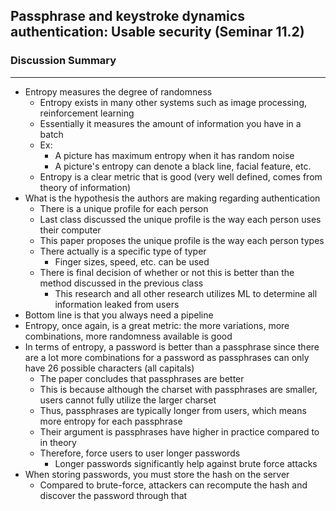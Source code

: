 ## Passphrase and keystroke dynamics authentication: Usable security (Seminar 11.2)

### Discussion Summary

---
- Entropy measures the degree of randomness
  - Entropy exists in many other systems such as image processing, reinforcement learning
  - Essentially it measures the amount of information you have in a batch
  - Ex:
    - A picture has maximum entropy when it has random noise
    - A picture's entropy can denote a black line, facial feature, etc.
  - Entropy is a clear metric that is good (very well defined, comes from theory of information)
- What is the hypothesis the authors are making regarding authentication
  - There is a unique profile for each person
  - Last class discussed the unique profile is the way each person uses their computer
  - This paper proposes the unique profile is the way each person types
  - There actually is a specific type of typer
    - Finger sizes, speed, etc. can be used
  - There is final decision of whether or not this is better than the method discussed in the previous class
    - This research and all other research utilizes ML to determine all information leaked from users
- Bottom line is that you always need a pipeline
- Entropy, once again, is a great metric: the more variations, more combinations, more randomness available is good
- In terms of entropy, a password is better than a passphrase since there are a lot more combinations for a password as passphrases can only have 26 possible characters (all capitals)
  - The paper concludes that passphrases are better
  - This is because although the charset with passphrases are smaller, users cannot fully utilize the larger charset
  - Thus, passphrases are typically longer from users, which means more entropy for each passphrase
  - Their argument is passphrases have higher in practice compared to in theory
  - Therefore, force users to user longer passwords
    - Longer passwords significantly help against brute force attacks
- When storing passwords, you must store the hash on the server
  - Compared to brute-force, attackers can recompute the hash and discover the password through that

